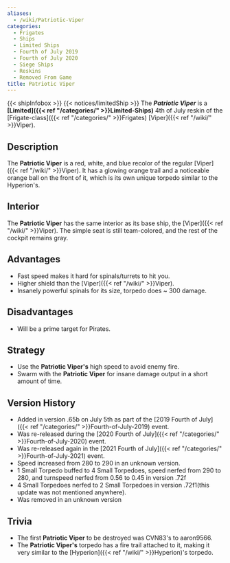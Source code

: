 ```yaml
---
aliases:
  - /wiki/Patriotic-Viper
categories:
  - Frigates
  - Ships
  - Limited Ships
  - Fourth of July 2019
  - Fourth of July 2020
  - Siege Ships
  - Reskins
  - Removed From Game
title: Patriotic Viper
---
```


{{< shipInfobox >}} {{< notices/limitedShip >}} The **_Patriotic Viper_** is a **[Limited]({{< ref "/categories/" >}}Limited-Ships)** 4th of July reskin of the [Frigate-class]({{< ref "/categories/" >}}Frigates) [Viper]({{< ref "/wiki/" >}}Viper).

## Description

The **Patriotic Viper** is a red, white, and blue recolor of the regular [Viper]({{< ref "/wiki/" >}}Viper). It has a glowing orange trail and a noticeable orange ball on the front of it, which is its own unique torpedo similar to the Hyperion's.

## Interior

The **Patriotic Viper** has the same interior as its base ship, the [Viper]({{< ref "/wiki/" >}}Viper). The simple seat is still team-colored, and the rest of the cockpit remains gray.

## Advantages

- Fast speed makes it hard for spinals/turrets to hit you.
- Higher shield than the [Viper]({{< ref "/wiki/" >}}Viper).
- Insanely powerful spinals for its size, torpedo does ~ 300 damage.

## Disadvantages

- Will be a prime target for Pirates.

## Strategy

- Use the **Patriotic Viper's** high speed to avoid enemy fire.
- Swarm with the **Patriotic Viper** for insane damage output in a short amount of time.

## Version History

- Added in version .65b on July 5th as part of the [2019 Fourth of July]({{< ref "/categories/" >}}Fourth-of-July-2019) event.
- Was re-released during the [2020 Fourth of July]({{< ref "/categories/" >}}Fourth-of-July-2020) event.
- Was re-released again in the [2021 Fourth of July]({{< ref "/categories/" >}}Fourth-of-July-2021) event.
- Speed increased from 280 to 290 in an unknown version.
- 1 Small Torpedo buffed to 4 Small Torpedoes, speed nerfed from 290 to 280, and turnspeed nerfed from 0.56 to 0.45 in version .72f
- 4 Small Torpedoes nerfed to 2 Small Torpedoes in version .72f1(this update was not mentioned anywhere).
- Was removed in an unknown version

## Trivia

- The first **Patriotic Viper** to be destroyed was CVN83's to aaron9566.
- The **Patriotic Viper's** torpedo has a fire trail attached to it, making it very similar to the [Hyperion]({{< ref "/wiki/" >}}Hyperion)'s torpedo.
